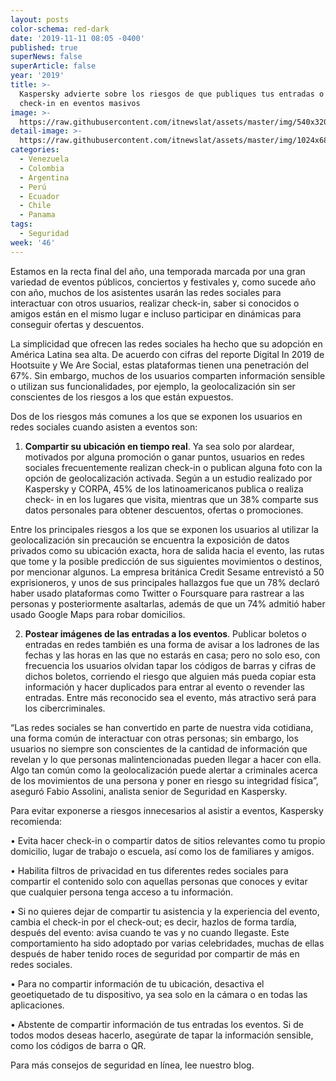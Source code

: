 ```yaml
---
layout: posts
color-schema: red-dark
date: '2019-11-11 08:05 -0400'
published: true
superNews: false
superArticle: false
year: '2019'
title: >-
  Kaspersky advierte sobre los riesgos de que publiques tus entradas o hagas
  check-in en eventos masivos 
image: >-
  https://raw.githubusercontent.com/itnewslat/assets/master/img/540x320/Espectaculo-p.jpg
detail-image: >-
  https://raw.githubusercontent.com/itnewslat/assets/master/img/1024x680/Espectaculo-g.jpg
categories:
  - Venezuela
  - Colombia
  - Argentina
  - Perú
  - Ecuador
  - Chile
  - Panama
tags:
  - Seguridad
week: '46'
---
```

Estamos en la recta final del año, una temporada marcada por una gran variedad de eventos públicos, conciertos y festivales y, como sucede año con año, muchos de los asistentes usarán las redes sociales para interactuar con otros usuarios, realizar check-in, saber si conocidos o amigos están en el mismo lugar e incluso participar en dinámicas para conseguir ofertas y descuentos.

La simplicidad que ofrecen las redes sociales ha hecho que su adopción en América Latina sea alta. De acuerdo con cifras del reporte Digital In 2019 de Hootsuite y We Are Social, estas plataformas tienen una penetración del 67%. Sin embargo, muchos de los usuarios comparten información sensible o utilizan sus funcionalidades, por ejemplo, la geolocalización sin ser conscientes de los riesgos a los que están expuestos. 

Dos de los riesgos más comunes a los que se exponen los usuarios en redes sociales cuando asisten a eventos son:

1. **Compartir su ubicación en tiempo real**. Ya sea solo por alardear, motivados por alguna promoción o ganar puntos, usuarios en redes sociales frecuentemente realizan check-in o publican alguna foto con la opción de geolocalización activada. Según a un estudio realizado por Kaspersky y CORPA, 45% de los latinoamericanos publica o realiza check- in en los lugares que visita, mientras que un 38% comparte sus datos personales para obtener descuentos, ofertas o promociones.   

  Entre los principales riesgos a los que se exponen los usuarios al utilizar la geolocalización sin precaución se encuentra la exposición de datos privados como su ubicación exacta, hora de salida hacia el evento, las rutas que tome y la posible predicción de sus siguientes movimientos o destinos, por mencionar algunos. La empresa británica Credit Sesame entrevistó a 50 exprisioneros, y unos de sus principales hallazgos fue que un 78% declaró haber usado plataformas como Twitter o Foursquare para rastrear a las personas y posteriormente asaltarlas, además de que un 74% admitió haber usado Google Maps para robar domicilios.

2. **Postear imágenes de las entradas a los eventos**. Publicar boletos o entradas en redes también es una forma de avisar a los ladrones de las fechas y las horas en las que no estarás en casa; pero no solo eso, con frecuencia los usuarios olvidan tapar los códigos de barras y cifras de dichos boletos, corriendo el riesgo que alguien más pueda copiar esta información y hacer duplicados para entrar al evento o revender las entradas. Entre más reconocido sea el evento, más atractivo será para los cibercriminales.


“Las redes sociales se han convertido en parte de nuestra vida cotidiana, una forma común de interactuar con otras personas; sin embargo, los usuarios no siempre son conscientes de la cantidad de información que revelan y lo que personas malintencionadas pueden llegar a hacer con ella. Algo tan común como la geolocalización puede alertar a criminales acerca de los movimientos de una persona y poner en riesgo su integridad física”, aseguró Fabio Assolini, analista senior de Seguridad en Kaspersky.

Para evitar exponerse a riesgos innecesarios al asistir a eventos, Kaspersky recomienda:

•	Evita hacer check-in o compartir datos de sitios relevantes como tu propio domicilio, lugar de trabajo o escuela, así como los de familiares y amigos.

•	Habilita filtros de privacidad en tus diferentes redes sociales para compartir el contenido solo con aquellas personas que conoces y evitar que cualquier persona tenga acceso a tu información. 

•	Si no quieres dejar de compartir tu asistencia y la experiencia del evento, cambia el check-in por el check-out; es decir, hazlos de forma tardía, después del evento: avisa cuando te vas y no cuando llegaste. Este comportamiento ha sido adoptado por varias celebridades, muchas de ellas después de haber tenido roces de seguridad por compartir de más en redes sociales.

•	Para no compartir información de tu ubicación, desactiva el geoetiquetado de tu dispositivo, ya sea solo en la cámara o en todas las aplicaciones.

•	Abstente de compartir información de tus entradas los eventos. Si de todos modos deseas hacerlo, asegúrate de tapar la información sensible, como los códigos de barra o QR.

Para más consejos de seguridad en línea, lee nuestro blog. 

